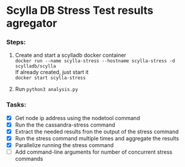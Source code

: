 # Scylla DB Stress Test results agregator


### Steps:

1. Create and start a scylladb docker container  
    `docker run --name scylla-stress --hostname scylla-stress -d scylladb/scylla`  
    If already created, just start it  
    `docker start scylla-stress`

2. Run `python3 analysis.py`


### Tasks:

- [x] Get node ip address using the nodetool command
- [x] Run the the cassandra-stress command
- [x] Extract the needed results fron the output of the stress command
- [x] Run the stress command multiple times and aggregate the results
- [x] Parallelize running the stress command
- [ ] Add command-line arguments for number of concurrent stress commands
